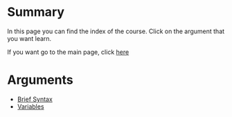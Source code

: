 # Summary
In this page you can find the index of the course. Click on the argument that you want learn.

If you want go to the main page, click [here](https://fededev01.github.io/Learn-Python)

# Arguments
- [Brief Syntax](https://fededev01.github.io/Learn-Python/ch01_brief-syntax)
- [Variables](https://fededev01.github.io/Learn-Python/ch01_brief-syntax)
